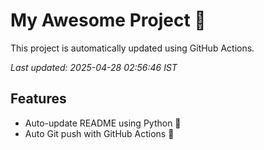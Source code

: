 # My Awesome Project 🚀

This project is automatically updated using GitHub Actions.

_Last updated: 2025-04-28 02:56:46 IST_

## Features
- Auto-update README using Python 🐍
- Auto Git push with GitHub Actions 🤖
